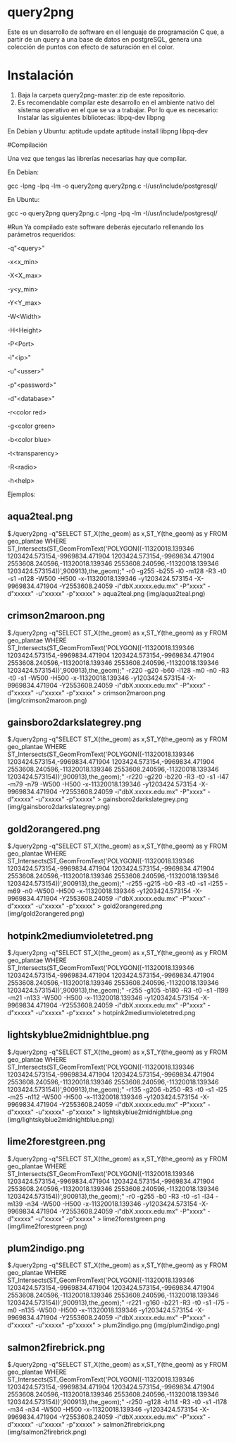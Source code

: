 # query2png
Este es un desarrollo de software en el lenguaje de programación C que, a partir de un query a una base de datos en postgreSQL, genera una colección de puntos con efecto de saturación en el color.
# Instalación
1. Baja la carpeta query2png-master.zip de este repositorio.
2. Es recomendable compilar este desarrollo en el ambiente nativo del sistema operativo en el que se va a trabajar. Por lo que es necesario:
Instalar las siguientes bibliotecas:
libpq-dev
libpng

En Debian y Ubuntu:
aptitude update
aptitude install libpng libpq-dev

#Compilación

Una vez que tengas las librerías necesarias hay que compilar.

En Debian:

gcc -lpng -lpq -lm -o query2png query2png.c -I/usr/include/postgresql/

En Ubuntu:

gcc -o query2png query2png.c -lpng -lpq -lm -I/usr/include/postgresql/

#Run
Ya compilado este software deberás ejecutarlo rellenando los parámetros requeridos:

-q"\<query\>"

-x\<x_min\>

-X\<X_max\>

-y\<y_min\>

-Y\<Y_max\>

-W\<Width\>

-H\<Height\>

-P\<Port\>

-i"\<ip\>"

-u"\<usser\>"

-p"\<password\>"

-d"\<database\>"

-r\<color red\>

-g\<color green\>

-b\<color blue\>

-t\<transparency\>

-R\<radio\>

-h\<help\>

Ejemplos:

## aqua2teal.png

$./query2png -q"SELECT ST_X(the_geom) as x,ST_Y(the_geom) as y FROM geo_plantae WHERE ST_Intersects(ST_GeomFromText('POLYGON((-11320018.139346 1203424.573154,-9969834.471904 1203424.573154,-9969834.471904 2553608.240596,-11320018.139346 2553608.240596,-11320018.139346 1203424.573154))',900913),the_geom);" -r0 -g255 -b255 -l0 -m128 -R3 -t0 -s1 -n128 -W500 -H500 -x-11320018.139346 -y1203424.573154 -X-9969834.471904 -Y2553608.24059 -i"dbX.xxxxx.edu.mx" -P"xxxx" -d"xxxxx" -u"xxxxx" -p"xxxxx" > aqua2teal.png
(img/aqua2teal.png)

## crimson2maroon.png


$./query2png -q"SELECT ST_X(the_geom) as x,ST_Y(the_geom) as y FROM geo_plantae WHERE ST_Intersects(ST_GeomFromText('POLYGON((-11320018.139346 1203424.573154,-9969834.471904 1203424.573154,-9969834.471904 2553608.240596,-11320018.139346 2553608.240596,-11320018.139346 1203424.573154))',900913),the_geom);" -r220 -g20 -b60 -l128 -m0 -n0 -R3 -t0 -s1 -W500 -H500 -x-11320018.139346 -y1203424.573154 -X-9969834.471904 -Y2553608.24059 -i"dbX.xxxxx.edu.mx" -P"xxxx" -d"xxxxx" -u"xxxxx" -p"xxxxx" > crimson2maroon.png
(img/crimson2maroon.png)


## gainsboro2darkslategrey.png

$./query2png -q"SELECT ST_X(the_geom) as x,ST_Y(the_geom) as y FROM geo_plantae WHERE ST_Intersects(ST_GeomFromText('POLYGON((-11320018.139346 1203424.573154,-9969834.471904 1203424.573154,-9969834.471904 2553608.240596,-11320018.139346 2553608.240596,-11320018.139346 1203424.573154))',900913),the_geom);" -r220 -g220 -b220 -R3 -t0 -s1 -l47 -m79 -n79 -W500 -H500 -x-11320018.139346 -y1203424.573154 -X-9969834.471904 -Y2553608.24059 -i"dbX.xxxxx.edu.mx" -P"xxxx" -d"xxxxx" -u"xxxxx" -p"xxxxx" > gainsboro2darkslategrey.png
(img/gainsboro2darkslategrey.png)


## gold2orangered.png

$./query2png -q"SELECT ST_X(the_geom) as x,ST_Y(the_geom) as y FROM geo_plantae WHERE ST_Intersects(ST_GeomFromText('POLYGON((-11320018.139346 1203424.573154,-9969834.471904 1203424.573154,-9969834.471904 2553608.240596,-11320018.139346 2553608.240596,-11320018.139346 1203424.573154))',900913),the_geom);" -r255 -g215 -b0 -R3 -t0 -s1 -l255 -m69 -n0 -W500 -H500 -x-11320018.139346 -y1203424.573154 -X-9969834.471904 -Y2553608.24059 -i"dbX.xxxxx.edu.mx" -P"xxxx" -d"xxxxx" -u"xxxxx" -p"xxxxx" > gold2orangered.png
(img/gold2orangered.png)


## hotpink2mediumvioletetred.png

$./query2png -q"SELECT ST_X(the_geom) as x,ST_Y(the_geom) as y FROM geo_plantae WHERE ST_Intersects(ST_GeomFromText('POLYGON((-11320018.139346 1203424.573154,-9969834.471904 1203424.573154,-9969834.471904 2553608.240596,-11320018.139346 2553608.240596,-11320018.139346 1203424.573154))',900913),the_geom);" -r255 -g105 -b180 -R3 -t0 -s1 -l199 -m21 -n133 -W500 -H500 -x-11320018.139346 -y1203424.573154 -X-9969834.471904 -Y2553608.24059 -i"dbX.xxxxx.edu.mx" -P"xxxx" -d"xxxxx" -u"xxxxx" -p"xxxxx" > hotpink2mediumvioletetred.png


## lightskyblue2midnightblue.png

$./query2png -q"SELECT ST_X(the_geom) as x,ST_Y(the_geom) as y FROM geo_plantae WHERE ST_Intersects(ST_GeomFromText('POLYGON((-11320018.139346 1203424.573154,-9969834.471904 1203424.573154,-9969834.471904 2553608.240596,-11320018.139346 2553608.240596,-11320018.139346 1203424.573154))',900913),the_geom);" -r135 -g206 -b250 -R3 -t0 -s1 -l25 -m25 -n112 -W500 -H500 -x-11320018.139346 -y1203424.573154 -X-9969834.471904 -Y2553608.24059 -i"dbX.xxxxx.edu.mx" -P"xxxx" -d"xxxxx" -u"xxxxx" -p"xxxxx" > lightskyblue2midnightblue.png
(img/lightskyblue2midnightblue.png)


## lime2forestgreen.png

$./query2png -q"SELECT ST_X(the_geom) as x,ST_Y(the_geom) as y FROM geo_plantae WHERE ST_Intersects(ST_GeomFromText('POLYGON((-11320018.139346 1203424.573154,-9969834.471904 1203424.573154,-9969834.471904 2553608.240596,-11320018.139346 2553608.240596,-11320018.139346 1203424.573154))',900913),the_geom);" -r0 -g255 -b0 -R3 -t0 -s1 -l34 -m139 -n34 -W500 -H500 -x-11320018.139346 -y1203424.573154 -X-9969834.471904 -Y2553608.24059 -i"dbX.xxxxx.edu.mx" -P"xxxx" -d"xxxxx" -u"xxxxx" -p"xxxxx" > lime2forestgreen.png
(img/lime2forestgreen.png)

## plum2indigo.png

$./query2png -q"SELECT ST_X(the_geom) as x,ST_Y(the_geom) as y FROM geo_plantae WHERE ST_Intersects(ST_GeomFromText('POLYGON((-11320018.139346 1203424.573154,-9969834.471904 1203424.573154,-9969834.471904 2553608.240596,-11320018.139346 2553608.240596,-11320018.139346 1203424.573154))',900913),the_geom);" -r221 -g160 -b221 -R3 -t0 -s1 -l75 -m0 -n135 -W500 -H500 -x-11320018.139346 -y1203424.573154 -X-9969834.471904 -Y2553608.24059 -i"dbX.xxxxx.edu.mx" -P"xxxx" -d"xxxxx" -u"xxxxx" -p"xxxxx" > plum2indigo.png
(img/plum2indigo.png)


## salmon2firebrick.png 

$./query2png -q"SELECT ST_X(the_geom) as x,ST_Y(the_geom) as y FROM geo_plantae WHERE ST_Intersects(ST_GeomFromText('POLYGON((-11320018.139346 1203424.573154,-9969834.471904 1203424.573154,-9969834.471904 2553608.240596,-11320018.139346 2553608.240596,-11320018.139346 1203424.573154))',900913),the_geom);" -r250 -g128 -b114 -R3 -t0 -s1 -l178 -m34 -n34 -W500 -H500 -x-11320018.139346 -y1203424.573154 -X-9969834.471904 -Y2553608.24059 -i"dbX.xxxxx.edu.mx" -P"xxxx" -d"xxxxx" -u"xxxxx" -p"xxxxx" > salmon2firebrick.png
(img/salmon2firebrick.png)
